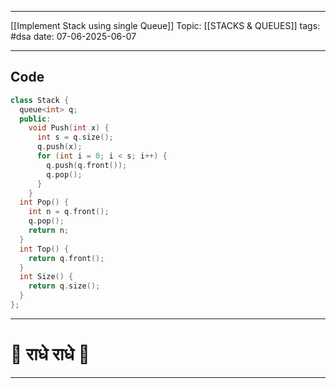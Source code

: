 
---
[[Implement Stack using single Queue]]
Topic: [[STACKS & QUEUES]]
tags: #dsa 
date: 07-06-2025-06-07

---
## Code 

```cpp
class Stack {
  queue<int> q;
  public:
    void Push(int x) {
      int s = q.size();
      q.push(x);
      for (int i = 0; i < s; i++) {
        q.push(q.front());
        q.pop();
      }
    }
  int Pop() {
    int n = q.front();
    q.pop();
    return n;
  }
  int Top() {
    return q.front();
  }
  int Size() {
    return q.size();
  }
};
```

---
# 🦚 राधे राधे 🦚
---
